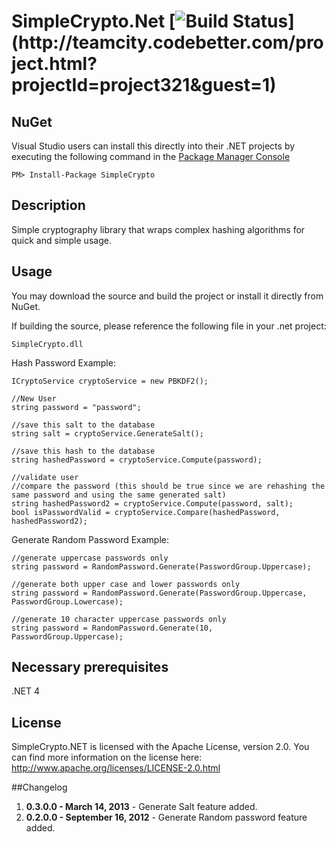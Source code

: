 # SimpleCrypto.Net [![Build Status](http://teamcity.codebetter.com/app/rest/builds/buildType:\(id:bt964\)/statusIcon)](http://teamcity.codebetter.com/project.html?projectId=project321&guest=1)

## NuGet

Visual Studio users can install this directly into their .NET projects by executing the following command in the [Package Manager Console](http://docs.nuget.org/docs/start-here/using-the-package-manager-console)

    PM> Install-Package SimpleCrypto

## Description

Simple cryptography library that wraps complex hashing algorithms for quick and simple usage. 

## Usage

You may download the source and build the project or install it directly from NuGet.

If building the source, please reference the following file in your .net project:

	SimpleCrypto.dll

Hash Password Example:

    ICryptoService cryptoService = new PBKDF2();

    //New User
    string password = "password";
	
    //save this salt to the database
    string salt = cryptoService.GenerateSalt();

    //save this hash to the database
    string hashedPassword = cryptoService.Compute(password);
	            
    //validate user
    //compare the password (this should be true since we are rehashing the same password and using the same generated salt)
    string hashedPassword2 = cryptoService.Compute(password, salt);
    bool isPasswordValid = cryptoService.Compare(hashedPassword, hashedPassword2);

Generate Random Password Example:

    //generate uppercase passwords only
    string password = RandomPassword.Generate(PasswordGroup.Uppercase);
     
    //generate both upper case and lower passwords only
    string password = RandomPassword.Generate(PasswordGroup.Uppercase, PasswordGroup.Lowercase);

    //generate 10 character uppercase passwords only
    string password = RandomPassword.Generate(10, PasswordGroup.Uppercase);


## Necessary prerequisites

.NET 4

## License

SimpleCrypto.NET is licensed with the Apache License, version 2.0. You can find more information on the license here: http://www.apache.org/licenses/LICENSE-2.0.html

##Changelog

  1. **0.3.0.0 - March 14, 2013** - Generate Salt feature added.
  2. **0.2.0.0 - September 16, 2012** - Generate Random password feature added.
